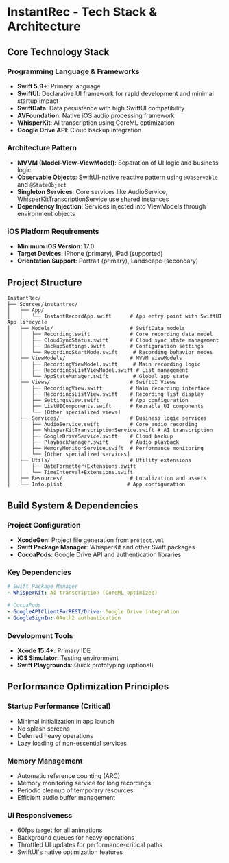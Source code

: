 # InstantRec - Tech Stack & Architecture

## Core Technology Stack

### Programming Language & Frameworks
- **Swift 5.9+**: Primary language
- **SwiftUI**: Declarative UI framework for rapid development and minimal startup impact
- **SwiftData**: Data persistence with high SwiftUI compatibility
- **AVFoundation**: Native iOS audio processing framework
- **WhisperKit**: AI transcription using CoreML optimization
- **Google Drive API**: Cloud backup integration

### Architecture Pattern
- **MVVM (Model-View-ViewModel)**: Separation of UI logic and business logic
- **Observable Objects**: SwiftUI-native reactive pattern using `@Observable` and `@StateObject`
- **Singleton Services**: Core services like AudioService, WhisperKitTranscriptionService use shared instances
- **Dependency Injection**: Services injected into ViewModels through environment objects

### iOS Platform Requirements
- **Minimum iOS Version**: 17.0
- **Target Devices**: iPhone (primary), iPad (supported)
- **Orientation Support**: Portrait (primary), Landscape (secondary)

## Project Structure

```
InstantRec/
├── Sources/instantrec/
│   ├── App/
│   │   └── InstantRecordApp.swift      # App entry point with SwiftUI App lifecycle
│   ├── Models/                         # SwiftData models
│   │   ├── Recording.swift             # Core recording data model
│   │   ├── CloudSyncStatus.swift       # Cloud sync state management
│   │   ├── BackupSettings.swift        # Configuration settings
│   │   └── RecordingStartMode.swift     # Recording behavior modes
│   ├── ViewModels/                     # MVVM ViewModels
│   │   ├── RecordingViewModel.swift     # Main recording logic
│   │   ├── RecordingsListViewModel.swift # List management
│   │   └── AppStateManager.swift        # Global app state
│   ├── Views/                          # SwiftUI Views
│   │   ├── RecordingView.swift         # Main recording interface
│   │   ├── RecordingsListView.swift    # Recording list display
│   │   ├── SettingsView.swift          # App configuration
│   │   ├── ListUIComponents.swift      # Reusable UI components
│   │   └── [Other specialized views]
│   ├── Services/                       # Business logic services
│   │   ├── AudioService.swift          # Core audio recording
│   │   ├── WhisperKitTranscriptionService.swift # AI transcription
│   │   ├── GoogleDriveService.swift    # Cloud backup
│   │   ├── PlaybackManager.swift       # Audio playback
│   │   ├── MemoryMonitorService.swift  # Performance monitoring
│   │   └── [Other specialized services]
│   ├── Utils/                          # Utility extensions
│   │   ├── DateFormatter+Extensions.swift
│   │   └── TimeInterval+Extensions.swift
│   ├── Resources/                      # Localization and assets
│   └── Info.plist                     # App configuration
```

## Build System & Dependencies

### Project Configuration
- **XcodeGen**: Project file generation from `project.yml`
- **Swift Package Manager**: WhisperKit and other Swift packages
- **CocoaPods**: Google Drive API and authentication libraries

### Key Dependencies
```yaml
# Swift Package Manager
- WhisperKit: AI transcription (CoreML optimized)

# CocoaPods  
- GoogleAPIClientForREST/Drive: Google Drive integration
- GoogleSignIn: OAuth2 authentication
```

### Development Tools
- **Xcode 15.4+**: Primary IDE
- **iOS Simulator**: Testing environment
- **Swift Playgrounds**: Quick prototyping (optional)

## Performance Optimization Principles

### Startup Performance (Critical)
- Minimal initialization in app launch
- No splash screens
- Deferred heavy operations
- Lazy loading of non-essential services

### Memory Management
- Automatic reference counting (ARC)
- Memory monitoring service for long recordings
- Periodic cleanup of temporary resources
- Efficient audio buffer management

### UI Responsiveness
- 60fps target for all animations
- Background queues for heavy operations
- Throttled UI updates for performance-critical paths
- SwiftUI's native optimization features